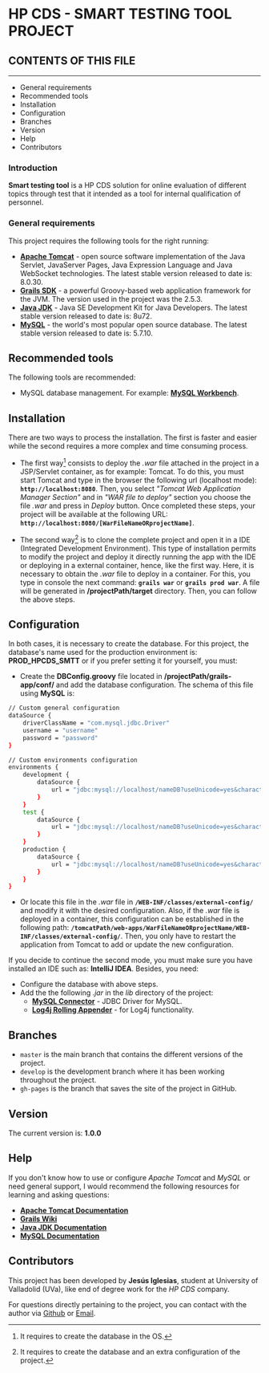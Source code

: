 # HP CDS - SMART TESTING TOOL PROJECT 

## CONTENTS OF THIS FILE
-------------
       
* General requirements
* Recommended tools
* Installation
* Configuration
* Branches
* Version
* Help
* Contributors
     
### Introduction
    
**Smart testing tool** is a HP CDS solution for online evaluation of different topics through test that it intended as a tool for internal qualification of personnel. 

### General requirements

This project requires the following tools for the right running:
     
* **[Apache Tomcat]** - open source software implementation of the Java Servlet, JavaServer Pages, Java Expression Language and Java WebSocket technologies. The latest stable version released to date is: 8.0.30.
* **[Grails SDK]** - a powerful Groovy-based web application framework for the JVM. The version used in the project was the 2.5.3.
* **[Java JDK]** - Java SE Development Kit for Java Developers. The latest stable version released to date is: 8u72.
* **[MySQL]** - the world's most popular open source database. The latest stable version released to date is: 5.7.10.

## Recommended tools

The following tools are recommended:

* MySQL database management. For example: **[MySQL Workbench]**.
    
## Installation

There are two ways to process the installation. The first is faster and easier while the second requires a more complex and time consuming process.

* The first way[^1] consists to deploy the *.war* file attached in the project in a JSP/Servlet container, as for example: Tomcat. To do this, you must start Tomcat and type in the browser the following url (localhost mode): **`http://localhost:8080`**. Then, you select *"Tomcat Web Application Manager Section"* and in *"WAR file to deploy"* section you choose the file *.war* and press in *Deploy* button. Once completed these steps, your project will be available at the following URL: **`http://localhost:8080/[WarFileNameORprojectName]`**.

* The second way[^2] is to clone the complete project and open it in a IDE (Integrated Development Environment). This type of installation permits to modify the project and deploy it directly running the app with the IDE or deploying in a external container, hence, like
the first way. Here, it is necessary to obtain the *.war* file to deploy in a container. For this, you type in console the next command: **`grails war`** or **`grails prod war`**. A file will be generated in **/projectPath/target** directory. Then, you can follow the above steps.

## Configuration

In both cases, it is necessary to create the database. For this project, the database's name used for the production environment is: **PROD_HPCDS_SMTT** or if you prefer setting it for yourself, you must:

* Create the **DBConfig.groovy** file located in **/projectPath/grails-app/conf/** and add the database configuration. The schema of this file using **MySQL** is:
```sh
// Custom general configuration
dataSource {
    driverClassName = "com.mysql.jdbc.Driver"
    username = "username"
    password = "password"
}

// Custom environments configuration
environments {
    development {
        dataSource {
            url = "jdbc:mysql://localhost/nameDB?useUnicode=yes&characterEncoding=UTF-8"
        }
    }
    test {
        dataSource {
            url = "jdbc:mysql://localhost/nameDB?useUnicode=yes&characterEncoding=UTF-8"
        }
    }
    production {
        dataSource {
            url = "jdbc:mysql://localhost/nameDB?useUnicode=yes&characterEncoding=UTF-8"
        }
    }
}
```

* Or locate this file in the *.war* file in **`/WEB-INF/classes/external-config/`** and modify it with the desired configuration. Also, if the *.war* file is deployed in a container, this configuration can be established in the following path: **`/tomcatPath/web-apps/WarFileNameORprojectName/WEB-INF/classes/external-config/`**. Then, you only have to restart the application from Tomcat to add or update the new configuration.

If you decide to continue the second mode, you must make sure you have installed an IDE such as: **IntelliJ IDEA**. Besides, you need:

* Configure the database with above steps.
* Add the the following *.jar* in the *lib* directory of the project:
    * **[MySQL Connector]** - JDBC Driver for MySQL.  
    * **[Log4j Rolling Appender]** - for Log4j functionality. 

## Branches
    
* `master` is the main branch that contains the different versions of the project.
* `develop` is the development branch where it has been working throughout the project.
* `gh-pages` is the branch that saves the site of the project in GitHub.

## Version

The current version is: **1.0.0**

## Help
If you don't know how to use or configure *Apache Tomcat* and *MySQL* or need general support, I would recommend the following resources for learning and asking questions:
    
* **[Apache Tomcat Documentation]**
* **[Grails Wiki]**
* **[Java JDK Documentation]**
* **[MySQL Documentation]**

## Contributors
    
This project has been developed by **Jesús Iglesias**, student at University of Valladolid (UVa), like end of degree work for the *HP CDS* company.

For questions directly pertaining to the project, you can contact with the author via [Github](https://github.com/jesusiglesias) or [Email](jesusgiglesias@gmail.com).
    
[^1]: It requires to create the database in the OS.
[^2]: It requires to create the database and an extra configuration of the project.

[//]:# (Reference links used in the body.)

   [Apache Tomcat]: <http://tomcat.apache.org>
   [Grails SDK]: <https://grails.org/download.html>
   [Java JDK]: <http://www.oracle.com/technetwork/es/java/javase/downloads/index.html>
   [MySQL]: <http://dev.mysql.com/downloads/mysql/>
   [MySQL Workbench]:  <https://www.mysql.com/products/workbench/>
   [jQuery]: <http://jquery.com>
   [Apache Tomcat Documentation]: <http://tomcat.apache.org/tomcat-8.0-doc/index.html>
   [Grails Wiki]: <https://grails.org/wiki/Documentation>
   [Java JDK Documentation]: <http://www.oracle.com/technetwork/java/javase/documentation/jdk8-doc-downloads-2133158.html>
   [MySQL Documentation]: <https://dev.mysql.com/doc/refman/5.7/en/>
   [MySQL Connector]: <http://dev.mysql.com/downloads/connector/j/>
   [Log4j Rolling Appender]: <http://www.simonsite.org.uk/download.htm>
   



